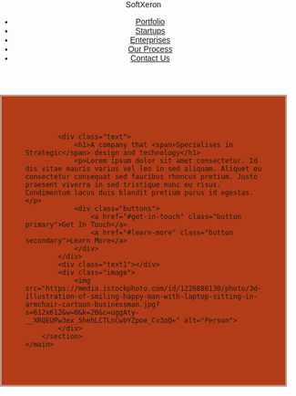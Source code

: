 <!DOCTYPE html>
<html lang="en">
<head>
    <meta charset="UTF-8">
    <meta name="viewport" content="width=device-width, initial-scale=1.0">
    <title>Sofxeron</title>
    <link rel="stylesheet" href="style.css">
</head>
<style>
    body {
    font-family: Arial, sans-serif;
    margin: 0;
    padding: 0;
    box-sizing: border-box;
}

header {
    display: flex;
    justify-content: space-between;
    align-items: center;
    padding: 20px;
    background-color: #fff;
    box-shadow: 0 2px 4px rgba(0, 0, 0, 0.1);
}

.logo {
    font-size: 24px;
    font-weight: bold;
    margin-left: 90px;
}

nav ul {
    list-style: none;
    margin: 0;
    padding: 0;
    display: flex;
}

nav ul li {
    margin-left: 50px;

}
ul li:hover{
    text-decoration: underline 3px #ae6454;

}

nav ul li a {
    text-decoration: none;
    color: #000;
    font-weight: bold;
}
.include{
    border: solid 3px #bd9887;
}
main {
    display: flex;
    justify-content: center;
    align-items: center;
    padding: 50px;
    background-color: #b23c17;
}

.content {
    display: flex;
    flex-wrap: wrap;
    max-width: 1200px;
    background-color: #fff;
    box-shadow: 0 4px 8px rgba(0, 0, 0, 0.1);
    border-radius: 8px;
    overflow: hidden;
}

.text {
    flex: 1;
    padding: 40px;
}

.text h1 {
    font-size: 32px;
    margin-bottom: 20px;
}

.text h1 span {
    display: block;
    font-size: 36px;
    color: black;
}

.text p {
    font-size: 16px;
    line-height: 1.5;
    margin-bottom: 20px;
}

.buttons {
    display: flex;
    gap: 10px;
}

.button {
    display: inline-block;
    padding: 10px 20px;
    text-decoration: none;
    border-radius: 5px;
    text-align: center;
    transition: background-color 0.3s ease;
}

.button.primary {
    background-color: #ff5722;
    color: #fff;
}

.button.primary:hover {
    background-color: #e64a19;
}

.button.secondary {
    background-color: transparent;
    color: #ff5722;
    border: 2px solid #ff5722;
}

.button.secondary:hover {
    background-color: #ff5722;
    color: #fff;
}

.image {
    flex: 1;
    display: flex;
    justify-content: center;
    align-items: center;
    background-color: #b23c17;
    padding: 20px;
}

.image img {
    max-width:100%;
    height: auto;

}

@media (max-width: 768px) {
    .content {
        flex-direction: column;
    }

    .text, .image {
        flex: none;
        width: 100%;
    }

    .text {
        padding: 20px;
    }

    .image {
        padding: 10px;
    }
}

</style>
<body>
    <header>
        <div class="logo">SoftXeron</div>
        <nav>
            <ul>
                <li><a href="portfolio.html">Portfolio</a></li>
                <li><a href="startups.html">Startups</a></li>
                <li><a href="enterprises.html">Enterprises</a></li>
                <li><a href="ourprocess.html">Our Process</a></li>
                <li><a href="contactus.html">Contact Us</a></li>
            </ul>
        </nav>
    </header>
    <div class="include">
    <main>
        <section class="content">
            
            <div class="text">
                <h1>A company that <span>Specialises in Strategic</span> design and technology</h1>
                <p>Lorem ipsum dolor sit amet consectetur. Id dis vitae mauris varius vel leo in sed aliquam. Aliquet eu consectetur consequat sed faucibus rhoncus pretium. Justo praesent viverra in sed tristique nunc eu risus. Condimentum lacus duis blandit pretium purus id egestas.</p>
                <div class="buttons">
                    <a href="#get-in-touch" class="button primary">Get In Touch</a>
                    <a href="#learn-more" class="button secondary">Learn More</a>
                </div>
            </div>
            <div class="text1"></div>
            <div class="image">
                <img src="https://media.istockphoto.com/id/1226886130/photo/3d-illustration-of-smiling-happy-man-with-laptop-sitting-in-armchair-cartoon-businessman.jpg?s=612x612&w=0&k=20&c=uggAty-__XRQEUPw3ex_5hehLCTLnCwbYZpoe_Cv3oQ=" alt="Person">
            </div>
        </section>
    </main>
</div>
</body>
</html>
